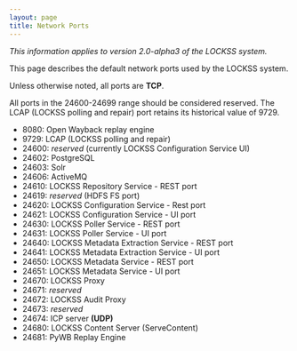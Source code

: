 ```yaml
---
layout: page
title: Network Ports
---
```


*This information applies to version 2.0-alpha3 of the LOCKSS system.*

This page describes the default network ports used by the LOCKSS system.

Unless otherwise noted, all ports are **TCP**.

All ports in the 24600-24699 range should be considered reserved. The LCAP (LOCKSS polling and repair) port retains its historical value of 9729.

*   8080: Open Wayback replay engine
*   9729: LCAP (LOCKSS polling and repair)
*   24600: *reserved* (currently LOCKSS Configuration Service UI)
*   24602: PostgreSQL
*   24603: Solr
*   24606: ActiveMQ
*   24610: LOCKSS Repository Service - REST port
*   24619: *reserved* (HDFS FS port)
*   24620: LOCKSS Configuration Service - Rest port
*   24621: LOCKSS Configuration Service - UI port
*   24630: LOCKSS Poller Service - REST port
*   24631: LOCKSS Poller Service - UI port
*   24640: LOCKSS Metadata Extraction Service - REST port
*   24641: LOCKSS Metadata Extraction Service - UI port
*   24650: LOCKSS Metadata Service - REST port
*   24651: LOCKSS Metadata Service - UI port
*   24670: LOCKSS Proxy
*   24671: *reserved*
*   24672: LOCKSS Audit Proxy
*   24673: *reserved*
*   24674: ICP server **(UDP)**
*   24680: LOCKSS Content Server (ServeContent)
*   24681: PyWB Replay Engine
